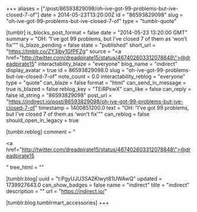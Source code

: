 +++
aliases = ["/post/86593829098/oh-ive-got-99-problems-but-ive-closed-7-of"]
date = 2014-05-23T13:20:00Z
id = "86593829098"
slug = "oh-ive-got-99-problems-but-ive-closed-7-of"
type = "tumblr-quote"

[tumblr]
is_blocks_post_format = false
date = "2014-05-23 13:20:00 GMT"
summary = "OH: “I’ve got 99 problems, but I’ve closed 7 of them as ‘won’t fix’”"
is_blaze_pending = false
state = "published"
short_url = "https://tmblr.co/ZY3jby1GfPFZg"
source = "<a href=\"http://twitter.com/dreadpirate15/status/467402603312078848\">@dreadpirate15</a>"
interactability_blaze = "everyone"
blog_name = "indirect"
display_avatar = true
id = 86593829098.0
slug = "oh-ive-got-99-problems-but-ive-closed-7-of"
note_count = 0.0
interactability_reblog = "everyone"
type = "quote"
can_blaze = false
format = "html"
can_send_in_message = true
is_blazed = false
reblog_key = "TEiRPswX"
can_like = false
can_reply = false
id_string = "86593829098"
post_url = "https://indirect.io/post/86593829098/oh-ive-got-99-problems-but-ive-closed-7-of"
timestamp = 1400851200.0
text = "OH: &ldquo;I&rsquo;ve got 99 problems, but I&rsquo;ve closed 7 of them as &lsquo;won&rsquo;t fix&rsquo;&rdquo;"
can_reblog = false
should_open_in_legacy = true

[tumblr.reblog]
comment = "<p><a href=\"http://twitter.com/dreadpirate15/status/467402603312078848\">@dreadpirate15</a></p>"
tree_html = ""

[tumblr.blog]
uuid = "t:PgyUJU3SA2Klwyt81UWAwQ"
updated = 1739927643.0
can_show_badges = false
name = "indirect"
title = "indirect"
description = ""
url = "https://indirect.io/"

[tumblr.blog.tumblrmart_accessories]
+++
